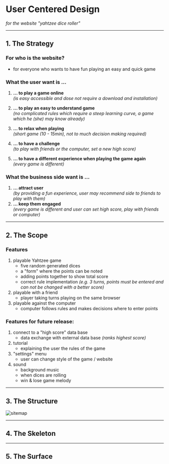 # **U**ser **C**entered **D**esign  
*for the website "yahtzee dice roller"*
***
## 1. The **Strategy**  
### For who is the website?  
- for everyone who wants to have fun playing an easy and quick game  
### **What the user want is ...**  
1. **... to play a game online**  
    *(is easy accessible and dose not require a download and installation)*    
  
2. **... to play an easy to understand game**  
    *(no complicated rules which require a steep learning curve, a game which he (she) may know already)*  
  
3. **... to relax when playing**  
    *(short game (10 - 15min), not to much decision making required)*
  
4. **... to have a challenge**  
    *(to play with friends or the computer, set a new high score)*

5. **... to have a different experience when playing the game again**  
    *(every game is different)*  

### **What the business side want is ...**  
   1. **... attract user**  
    *(by providing a fun experience, user may recommend side to friends to play with them)*
   2. **... keep them engaged**  
   *(every game is different and user can set high score, play with friends or computer)*  

***
## 2. The **Scope**  
### **Features**
1. playable Yahtzee game
    - five random generated dices
    - a "form" where the points can be noted
    - adding points together to show total score
    - correct rule implementation *(e.g. 3 turns, points must be entered and can not be changed with a better score)*
2. playable with a friend
    - player taking turns playing on the same browser
3. playable against the computer
    - computer follows rules and makes decisions where to enter points  
### **Features for future release:**
1. connect to a "high score" data base
    - data exchange with external data base *(ranks highest score)*
2. tutorial
    - explaining the user the rules of the game
3. "settings" menu
    - user can change style of the game / website
4. sound
    - background music
    - when dices are rolling
    - win & lose game melody
***
## 3. The **Structure**  
![sitemap](../images/doc/sitemap_yathzee-dice-roller.webp)
***
## 4. The **Skeleton**  

***
## 5. The **Surface**  

